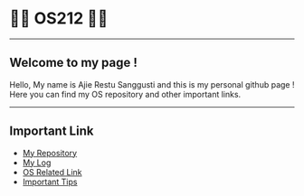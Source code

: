 # 👨‍💻 OS212 👨‍💻
---
## Welcome to my page ! 
Hello, My name is Ajie Restu Sanggusti and this is my personal github page ! Here you can find my OS repository and other important links.

---
## Important Link
- [My Repository](https://github.com/ajierestus/os212)
- [My Log](https://ajierestus.github.io/os212/TXT/mylog.txt)
- [OS Related Link](https://ajierestus.github.io/os212/LINKS/)
- [Important Tips](https://ajierestus.github.io/os212/TIPS/)
